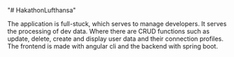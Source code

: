 "# HakathonLufthansa" 

The application is full-stuck, which serves to manage developers. 
It serves the processing of dev data. 
Where there are CRUD functions such as update, delete, create and display user data and their connection profiles. 
The frontend is made with angular cli and the backend with spring boot.
